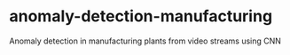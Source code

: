 # anomaly-detection-manufacturing
Anomaly detection in manufacturing plants from video streams using CNN
